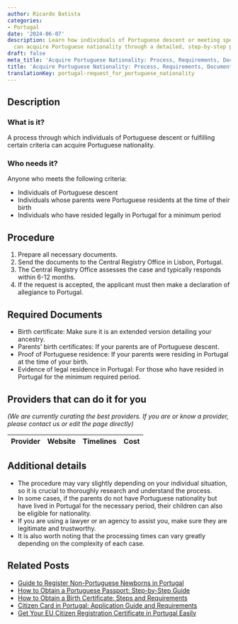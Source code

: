 ```yaml
---
author: Ricardo Batista
categories:
- Portugal
date: '2024-06-07'
description: Learn how individuals of Portuguese descent or meeting specific criteria
  can acquire Portuguese nationality through a detailed, step-by-step procedure.
draft: false
meta_title: 'Acquire Portuguese Nationality: Process, Requirements, Documents'
title: 'Acquire Portuguese Nationality: Process, Requirements, Documents'
translationKey: portugal-request_for_portuguese_nationality
---
```


## Description
### What is it?
A process through which individuals of Portuguese descent or fulfilling certain criteria can acquire Portuguese nationality.
### Who needs it?
Anyone who meets the following criteria:
- Individuals of Portuguese descent
- Individuals whose parents were Portuguese residents at the time of their birth
- Individuals who have resided legally in Portugal for a minimum period

## Procedure

1. Prepare all necessary documents.
2. Send the documents to the Central Registry Office in Lisbon, Portugal.
3. The Central Registry Office assesses the case and typically responds within 6-12 months.
4. If the request is accepted, the applicant must then make a declaration of allegiance to Portugal.

## Required Documents
- Birth certificate: Make sure it is an extended version detailing your ancestry.
- Parents' birth certificates: If your parents are of Portuguese descent.
- Proof of Portuguese residence: If your parents were residing in Portugal at the time of your birth.
- Evidence of legal residence in Portugal: For those who have resided in Portugal for the minimum required period.

## Providers that can do it for you

_(We are currently curating the best providers. If you are or know a provider, please contact us or edit the page directly)_

| Provider        |     Website     |     Timelines    |       Cost      |
| --------------- | --------------- |  :-------------: | :-------------: |

## Additional details
- The procedure may vary slightly depending on your individual situation, so it is crucial to thoroughly research and understand the process.
- In some cases, if the parents do not have Portuguese nationality but have lived in Portugal for the necessary period, their children can also be eligible for nationality.
- If you are using a lawyer or an agency to assist you, make sure they are legitimate and trustworthy.
- It is also worth noting that the processing times can vary greatly depending on the complexity of each case.


## Related Posts

- [Guide to Register Non-Portuguese Newborns in Portugal](https://tramitit.com/guides/portugal/registration_of_birth_of_foreign_citizen_in_portugal/)
- [How to Obtain a Portuguese Passport: Step-by-Step Guide](https://tramitit.com/guides/portugal/request_for_portuguese_passport/)
- [How to Obtain a Birth Certificate: Steps and Requirements](https://tramitit.com/guides/portugal/request_for_birth_certificate/)
- [Citizen Card in Portugal: Application Guide and Requirements](https://tramitit.com/guides/portugal/request_for_citizen_card/)
- [Get Your EU Citizen Registration Certificate in Portugal Easily](https://tramitit.com/guides/portugal/request_for_registration_certificate_for_eu_citizen/)